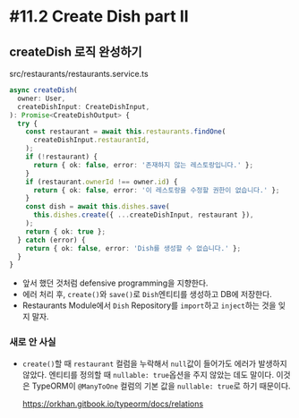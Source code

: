 # #11.2 Create Dish part II

## createDish 로직 완성하기

src/restaurants/restaurants.service.ts

```ts
async createDish(
  owner: User,
  createDishInput: CreateDishInput,
): Promise<CreateDishOutput> {
  try {
    const restaurant = await this.restaurants.findOne(
      createDishInput.restaurantId,
    );
    if (!restaurant) {
      return { ok: false, error: '존재하지 않는 레스토랑입니다.' };
    }
    if (restaurant.ownerId !== owner.id) {
      return { ok: false, error: '이 레스토랑을 수정할 권한이 없습니다.' };
    }
    const dish = await this.dishes.save(
      this.dishes.create({ ...createDishInput, restaurant }),
    );
    return { ok: true };
  } catch (error) {
    return { ok: false, error: 'Dish를 생성할 수 없습니다.' };
  }
}
```

- 앞서 했던 것처럼 defensive programming을 지향한다.
- 에러 처리 후, `create()`와 `save()`로 `Dish`엔티티를 생성하고 DB에 저장한다.
- Restaurants Module에서 `Dish` Repository를 `import`하고 `inject`하는 것을 잊지 말자.

### 새로 안 사실

- `create()`할 때 `restaurant` 컬럼을 누락해서 `null`값이 들어가도 에러가 발생하지 않았다. 엔티티를 정의할 때 `nullable: true`옵션을 주지 않았는 데도 말이다. 이것은 TypeORM이 `@ManyToOne` 컬럼의 기본 값을 `nullable: true`로 하기 때문이다.

  https://orkhan.gitbook.io/typeorm/docs/relations
